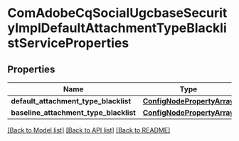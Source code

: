 # ComAdobeCqSocialUgcbaseSecurityImplDefaultAttachmentTypeBlacklistServiceProperties

## Properties
Name | Type | Description | Notes
------------ | ------------- | ------------- | -------------
**default_attachment_type_blacklist** | [**ConfigNodePropertyArray**](ConfigNodePropertyArray.md) |  | [optional] 
**baseline_attachment_type_blacklist** | [**ConfigNodePropertyArray**](ConfigNodePropertyArray.md) |  | [optional] 

[[Back to Model list]](../README.md#documentation-for-models) [[Back to API list]](../README.md#documentation-for-api-endpoints) [[Back to README]](../README.md)


